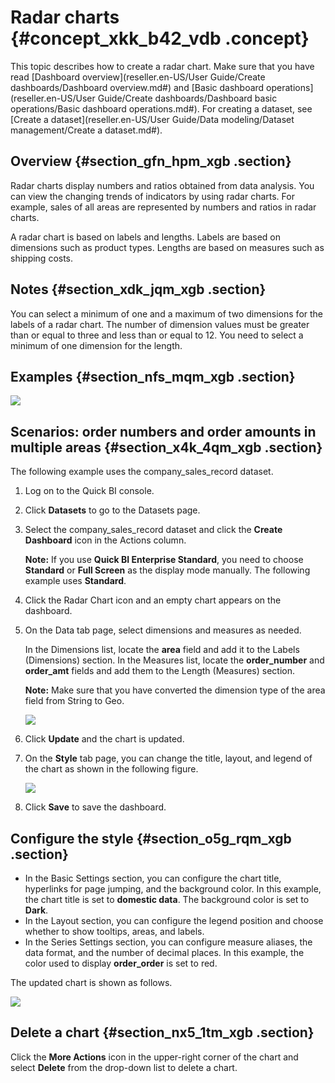# Radar charts {#concept_xkk_b42_vdb .concept}

This topic describes how to create a radar chart. Make sure that you have read [Dashboard overview](reseller.en-US/User Guide/Create dashboards/Dashboard overview.md#) and [Basic dashboard operations](reseller.en-US/User Guide/Create dashboards/Dashboard basic operations/Basic dashboard operations.md#). For creating a dataset, see [Create a dataset](reseller.en-US/User Guide/Data modeling/Dataset management/Create a dataset.md#).

## Overview {#section_gfn_hpm_xgb .section}

Radar charts display numbers and ratios obtained from data analysis. You can view the changing trends of indicators by using radar charts. For example, sales of all areas are represented by numbers and ratios in radar charts.

A radar chart is based on labels and lengths. Labels are based on dimensions such as product types. Lengths are based on measures such as shipping costs.

## Notes {#section_xdk_jqm_xgb .section}

You can select a minimum of one and a maximum of two dimensions for the labels of a radar chart. The number of dimension values must be greater than or equal to three and less than or equal to 12. You need to select a minimum of one dimension for the length.

## Examples {#section_nfs_mqm_xgb .section}

![](http://static-aliyun-doc.oss-cn-hangzhou.aliyuncs.com/assets/img/9133/155720988539630_en-US.png)

## Scenarios: order numbers and order amounts in multiple areas {#section_x4k_4qm_xgb .section}

The following example uses the company\_sales\_record dataset.

1.  Log on to the Quick BI console.
2.  Click **Datasets** to go to the Datasets page.
3.  Select the company\_sales\_record dataset and click the **Create Dashboard** icon in the Actions column.

    **Note:** If you use **Quick BI Enterprise Standard**, you need to choose **Standard** or **Full Screen** as the display mode manually. The following example uses **Standard**.

4.  Click the Radar Chart icon and an empty chart appears on the dashboard.
5.  On the Data tab page, select dimensions and measures as needed.

    In the Dimensions list, locate the **area** field and add it to the Labels \(Dimensions\) section. In the Measures list, locate the **order\_number** and **order\_amt** fields and add them to the Length \(Measures\) section.

    **Note:** Make sure that you have converted the dimension type of the area field from String to Geo.

    ![](http://static-aliyun-doc.oss-cn-hangzhou.aliyuncs.com/assets/img/9133/15572098851744_en-US.png)

6.  Click **Update** and the chart is updated.
7.  On the **Style** tab page, you can change the title, layout, and legend of the chart as shown in the following figure.

    ![](http://static-aliyun-doc.oss-cn-hangzhou.aliyuncs.com/assets/img/9133/15572098851745_en-US.png)

8.  Click **Save** to save the dashboard.

## Configure the style {#section_o5g_rqm_xgb .section}

-   In the Basic Settings section, you can configure the chart title, hyperlinks for page jumping, and the background color. In this example, the chart title is set to **domestic data**. The background color is set to **Dark**.
-   In the Layout section, you can configure the legend position and choose whether to show tooltips, areas, and labels.
-   In the Series Settings section, you can configure measure aliases, the data format, and the number of decimal places. In this example, the color used to display **order\_order** is set to red.

The updated chart is shown as follows.

![](http://static-aliyun-doc.oss-cn-hangzhou.aliyuncs.com/assets/img/9133/15572098851747_en-US.png)

## Delete a chart {#section_nx5_1tm_xgb .section}

Click the **More Actions** icon in the upper-right corner of the chart and select **Delete** from the drop-down list to delete a chart.

